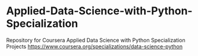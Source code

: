 # Applied-Data-Science-with-Python-Specialization
 Repository for  Coursera Applied Data Science with Python Specialization Projects
https://www.coursera.org/specializations/data-science-python
